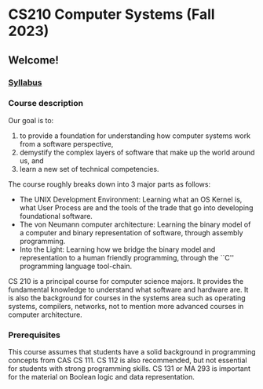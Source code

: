 # CS210 Computer Systems (Fall 2023)
## Welcome!
### [Syllabus]()
### Course description
Our goal is to:

1) to provide a foundation for understanding how computer systems work from a software perspective,<br>
2) demystify the complex layers of software that make up the world around us, and<br>
3) learn a new set of technical competencies.<br>
   
The course roughly breaks down into 3 major parts as follows:
- The UNIX Development Environment: Learning what an OS Kernel is, what User Process are and the tools of the trade that go into developing foundational software.
- The von Neumann computer architecture: Learning the binary model of a computer and binary representation of software, through assembly programming.
- Into the Light: Learning how we bridge the binary model and representation to a human friendly programming, through the ``C'' programming language tool-chain.

CS 210 is a principal course for computer science majors. It provides the fundamental knowledge to understand what software and hardware are. It is also the background for courses in the systems area such as operating systems, compilers, networks, not to mention more advanced courses in computer architecture.
### Prerequisites
This course assumes that students have a solid background in programming concepts from CAS CS 111. CS 112 is also recommended, but not essential for students with strong programming skills. CS 131 or MA 293 is important for the material on Boolean logic and data representation.
